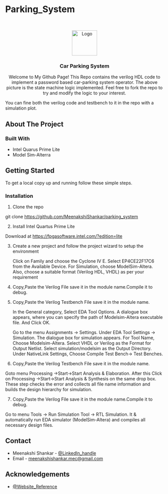 # Parking_System





<!-- PROJECT LOGO -->
<br />
<p align="center">
  <a href="https://github.com/MeenakshiShankar/parking_system/smw-parking.png">
    <img src="images/logo.png" alt="Logo" width="80" height="80">
  </a>

  <h3 align="center">Car Parking System</h3>

  <p align="center">
    Welcome to My Github Page!
     This Repo contains the verilog HDL code to implement a password based car-parking system operator.
     The above picture is the state machine logic implemented.
     Feel free to fork the repo to try and modify the logic to your interest.
  
  You can fine both the verilog code and testbench to it in the repo with a simulation plot.
    <br />
    
  </p>
</p>





<!-- ABOUT THE PROJECT -->
## About The Project


### Built With

* Intel Quarus Prime Lite
* Model Sim-Alterra




<!-- GETTING STARTED -->
## Getting Started

To get a local copy up and running follow these simple steps.

### Installation

1. Clone the repo
  
  git clone https://github.com/MeenakshiShankar/parking_system
  
 2. Install Intel Quartus Prime Lite
   
   Download at https://fpgasoftware.intel.com/?edition=lite
 
3. Create a new project and follow the project wizard to setup the environment
   
   Click on Family and choose the Cyclone IV E. Select EP4CE22F17C6 from the Available Device. 
   For Simulation, choose ModelSim-Altera. Also, choose a suitable format (Verilog HDL, VHDL) as per your requirement
 
4. Copy,Paste the Verilog File save it in the module name.Compile it to debug.
   
 5. Copy,Paste the Verilog Testbench File save it in the module name.
   
     In the General category, Select EDA Tool Options.
     A dialogue box appears, where you can specify the path of Modelsim-Altera executable file. And Click OK.
     
     Go to the menu Assignments → Settings.
     Under EDA Tool Settings → Simulation. The dialogue box for simulation appears.
     For Tool Name, Choose Modelsim-Altera.
     Select VHDL or Verilog as the Format for Output Netlist.
     Select simulation/modelsim as the Output Directory.
     Under NativeLink Settings, Choose Compile Test Bench→ Test Benches. 
   
   6. Copy,Paste the Verilog Testbench File save it in the module name.
     
   Goto menu Processing →Start→Start Analysis & Elaboration. 
   After this Click on Processing →Start→Start Analysis & Synthesis on the same drop box.
   These step checks the error and collects all file name information and builds the design hierarchy for simulation.
   
   
   7. Copy,Paste the Verilog File save it in the module name.Compile it to debug.
   
   Go to menu Tools → Run Simulation Tool → RTL Simulation.
   It & automatically run EDA simulator (ModelSim-Altera) and compiles all necessary design files.


<!-- CONTACT -->
## Contact

* Meenakshi Shankar - [@LinkedIn_handle](www.linkedin.com/in/meenakshi-shankar-022961190) 
* Email - meenakshishankar.mec@gmail.com


<!-- ACKNOWLEDGEMENTS -->
## Acknowledgements

* [@Website_Reference](https://www.fpga4student.com/2016/11/verilog-code-for-parking-system-using.ht)

